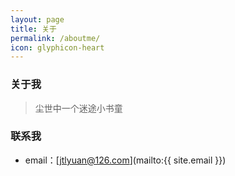 ```yaml
---
layout: page
title: 关于
permalink: /aboutme/
icon: glyphicon-heart
---
```


### 关于我

> 尘世中一个迷途小书童


### 联系我

* email：[jtlyuan@126.com](mailto:{{ site.email }})
